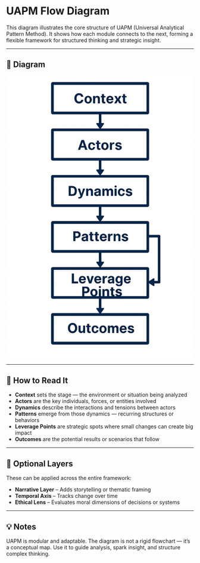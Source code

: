 # UAPM Flow Diagram

This diagram illustrates the core structure of UAPM (Universal Analytical Pattern Method). It shows how each module connects to the next, forming a flexible framework for structured thinking and strategic insight.

---

## 🔷 Diagram

![UAPM Flow Diagram](illustration.png)

---

## 🧠 How to Read It

- **Context** sets the stage — the environment or situation being analyzed  
- **Actors** are the key individuals, forces, or entities involved  
- **Dynamics** describe the interactions and tensions between actors  
- **Patterns** emerge from those dynamics — recurring structures or behaviors  
- **Leverage Points** are strategic spots where small changes can create big impact  
- **Outcomes** are the potential results or scenarios that follow

---

## 🧩 Optional Layers

These can be applied across the entire framework:

- **Narrative Layer** – Adds storytelling or thematic framing  
- **Temporal Axis** – Tracks change over time  
- **Ethical Lens** – Evaluates moral dimensions of decisions or systems

---

## 💡 Notes

UAPM is modular and adaptable. The diagram is not a rigid flowchart — it’s a conceptual map. Use it to guide analysis, spark insight, and structure complex thinking.

